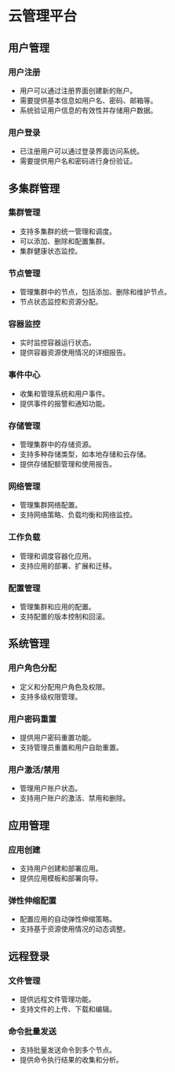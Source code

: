 # 云管理平台

## 用户管理

### 用户注册
- 用户可以通过注册界面创建新的账户。
- 需要提供基本信息如用户名、密码、邮箱等。
- 系统验证用户信息的有效性并存储用户数据。

### 用户登录
- 已注册用户可以通过登录界面访问系统。
- 需要提供用户名和密码进行身份验证。

## 多集群管理

### 集群管理
- 支持多集群的统一管理和调度。
- 可以添加、删除和配置集群。
- 集群健康状态监控。

### 节点管理
- 管理集群中的节点，包括添加、删除和维护节点。
- 节点状态监控和资源分配。

### 容器监控
- 实时监控容器运行状态。
- 提供容器资源使用情况的详细报告。

### 事件中心
- 收集和管理系统和用户事件。
- 提供事件的报警和通知功能。

### 存储管理
- 管理集群中的存储资源。
- 支持多种存储类型，如本地存储和云存储。
- 提供存储配额管理和使用报告。

### 网络管理
- 管理集群网络配置。
- 支持网络策略、负载均衡和网络监控。

### 工作负载
- 管理和调度容器化应用。
- 支持应用的部署、扩展和迁移。

### 配置管理
- 管理集群和应用的配置。
- 支持配置的版本控制和回滚。

## 系统管理

### 用户角色分配
- 定义和分配用户角色及权限。
- 支持多级权限管理。

### 用户密码重置
- 提供用户密码重置功能。
- 支持管理员重置和用户自助重置。

### 用户激活/禁用
- 管理用户账户状态。
- 支持用户账户的激活、禁用和删除。

## 应用管理

### 应用创建
- 支持用户创建和部署应用。
- 提供应用模板和部署向导。

### 弹性伸缩配置
- 配置应用的自动弹性伸缩策略。
- 支持基于资源使用情况的动态调整。

## 远程登录

### 文件管理
- 提供远程文件管理功能。
- 支持文件的上传、下载和编辑。

### 命令批量发送
- 支持批量发送命令到多个节点。
- 提供命令执行结果的收集和分析。
